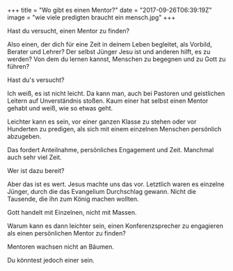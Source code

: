 +++
title = "Wo gibt es einen Mentor?"
date = "2017-09-26T06:39:19Z"
image = "wie viele predigten braucht ein mensch.jpg"
+++

Hast du versucht, einen Mentor zu finden? 

Also einen, der dich für eine Zeit in deinem Leben begleitet, als Vorbild, Berater und Lehrer? Der selbst Jünger Jesu ist und anderen hilft, es zu werden? Von dem du lernen kannst, Menschen zu begegnen und zu Gott zu führen?

Hast du's versucht?

Ich weiß, es ist nicht leicht. Da kann man, auch bei Pastoren und geistlichen Leitern auf Unverständnis stoßen. Kaum einer hat selbst einen Mentor gehabt und weiß, wie so etwas geht. 

Leichter kann es sein, vor einer ganzen Klasse zu stehen oder vor Hunderten zu predigen, als sich mit einem einzelnen Menschen persönlich abzugeben.

Das fordert Anteilnahme, persönliches Engagement und Zeit. Manchmal auch sehr viel Zeit. 

Wer ist dazu bereit?

Aber das ist es wert. Jesus machte uns das vor. Letztlich waren es einzelne Jünger, durch die das Evangelium Durchschlag gewann. Nicht die Tausende, die ihn zum König machen wollten.

Gott handelt mit Einzelnen, nicht mit Massen.

Warum kann es dann leichter sein, einen Konferenzsprecher zu engagieren als einen persönlichen Mentor zu finden?

Mentoren wachsen nicht an Bäumen.

Du könntest jedoch einer sein.